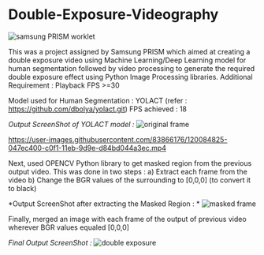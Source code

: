 # Double-Exposure-Videography

![samsung PRISM worklet](https://user-images.githubusercontent.com/83866176/120084996-4eb47500-c0f2-11eb-8d46-8a3959c0e499.png)

This was a project assigned by Samsung PRISM which aimed at creating a double exposure video using Machine Learning/Deep Learning model for human segmentation followed by video processing to generate the required double exposure effect using Python Image Processing libraries. 
Additional Requirement : Playback FPS >=30

Model used for Human Segmentation : YOLACT (refer : https://github.com/dbolya/yolact.git)
FPS achieved : 18

*Output ScreenShot of YOLACT model :*
![original frame](https://user-images.githubusercontent.com/83866176/120083785-cbdaec80-c0e8-11eb-95d7-cb2fdd776747.png)

https://user-images.githubusercontent.com/83866176/120084825-047ec400-c0f1-11eb-9d9e-d84bd044a3ec.mp4





Next, used OPENCV Python library to get masked region from the previous output video. This was done in two steps : 
a) Extract each frame from the video
b) Change the BGR values of the surrounding to [0,0,0] (to convert it to black)

*Output ScreenShot after extracting the Masked Region : *
![masked frame](https://user-images.githubusercontent.com/83866176/120083943-ea8db300-c0e9-11eb-9c1d-5d3deb9a9b08.png)




Finally, merged an image with each frame of the output of previous video wherever BGR values equaled [0,0,0]

*Final Output ScreenShot :*
![double exposure](https://user-images.githubusercontent.com/83866176/120084022-9505d600-c0ea-11eb-9d4a-24faaf970e9a.png)






